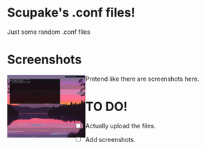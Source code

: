 # Scupake's .conf files!
Just some random .conf files

# Screenshots
Pretend like there are screenshots here.
<img src="/%40assets/empty-with-dunst.jpg" alt="Preview my desktop:" align="left" width="36%">


# TO DO!
-  [ ] Actually upload the files.
-  [ ] Add screenshots.

